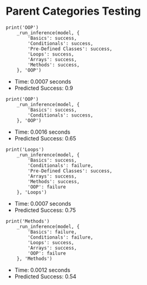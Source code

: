 # Parent Categories Testing

```
print('OOP')
    _run_inference(model, {
        'Basics': success,
        'Conditionals': success,
        'Pre-Defined Classes': success,
        'Loops': success,
        'Arrays': success,
        'Methods': success,
    }, 'OOP')
```

- Time: 0.0007 seconds
- Predicted Success: 0.9

```
print('OOP')
    _run_inference(model, {
        'Basics': success,
        'Conditionals': success,
    }, 'OOP')
```

- Time: 0.0016 seconds
- Predicted Success: 0.65

```
print('Loops')
    _run_inference(model, {
        'Basics': success,
        'Conditionals': failure,
        'Pre-Defined Classes': success,
        'Arrays': success,
        'Methods': success,
        'OOP': failure
    }, 'Loops')
```

- Time: 0.0007 seconds
- Predicted Success: 0.75

```
print('Methods')
    _run_inference(model, {
        'Basics': failure,
        'Conditionals': failure,
        'Loops': success,
        'Arrays': success,
        'OOP': failure
    }, 'Methods')
```

- Time: 0.0012 seconds
- Predicted Success: 0.54